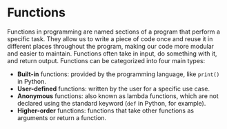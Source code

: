 # Functions

Functions in programming are named sections of a program that perform a specific task. They allow us to write a piece of code once and reuse it in different places throughout the program, making our code more modular and easier to maintain. Functions often take in input, do something with it, and return output. Functions can be categorized into four main types:
- **Built-in** functions: provided by the programming language, like `print()` in Python.
- **User-defined** functions: written by the user for a specific use case.
- **Anonymous** functions: also known as lambda functions, which are not declared using the standard keyword (`def` in Python, for example).
- **Higher-order** functions: functions that take other functions as arguments or return a function.
